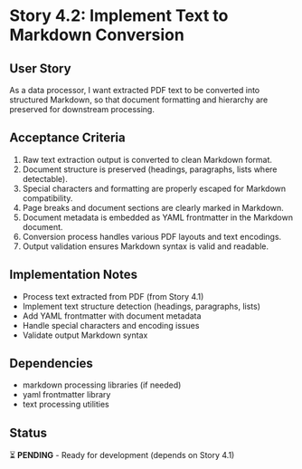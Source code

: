 # Story 4.2: Implement Text to Markdown Conversion

## User Story

As a data processor, I want extracted PDF text to be converted into structured Markdown, so that document formatting and hierarchy are preserved for downstream processing.

## Acceptance Criteria

1. Raw text extraction output is converted to clean Markdown format.
2. Document structure is preserved (headings, paragraphs, lists where detectable).
3. Special characters and formatting are properly escaped for Markdown compatibility.
4. Page breaks and document sections are clearly marked in Markdown.
5. Document metadata is embedded as YAML frontmatter in the Markdown document.
6. Conversion process handles various PDF layouts and text encodings.
7. Output validation ensures Markdown syntax is valid and readable.

## Implementation Notes

- Process text extracted from PDF (from Story 4.1)
- Implement text structure detection (headings, paragraphs, lists)
- Add YAML frontmatter with document metadata
- Handle special characters and encoding issues
- Validate output Markdown syntax

## Dependencies

- markdown processing libraries (if needed)
- yaml frontmatter library
- text processing utilities

## Status

⏳ **PENDING** - Ready for development (depends on Story 4.1)
